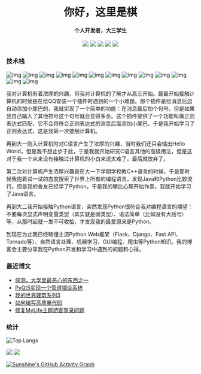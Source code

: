 <h1 align='center'>你好，这里是棋</h1>
<h4 align='center'>个人开发者，大三学生</h4>

<p align='center'><a href='https://api.qi1.zone/api/mail?mail=k.qi1.zone@gmail.com'><img src='https://img.shields.io/badge/Gmail-D14836?style=for-the-badge&logo=gmail&logoColor=white' /></a> <a href='https://qi1.zone/wechat.html'><img src='https://img.shields.io/badge/WeChat-07C160?style=for-the-badge&logo=wechat&logoColor=white' /></a>  <a href='https://github.com/qi1x/'><img src='https://img.shields.io/badge/GitHub-100000?style=for-the-badge&logo=github&logoColor=white' /></a> <a href='https://twitter.com/qi1zone'><img src='https://img.shields.io/badge/Twitter-1DA1F2?style=for-the-badge&logo=twitter&logoColor=white' /></a> <a href='https://blog.qi1.zone/feed'><img src='https://img.shields.io/badge/RSS-FFA500?style=for-the-badge&logo=rss&logoColor=white' /></a> </p>

### 技术栈

![img](https://res.cloudinary.com/practicaldev/image/fetch/s--fiphz-VI--/c_limit%2Cf_auto%2Cfl_progressive%2Cq_auto%2Cw_880/https://img.shields.io/badge/HTML-239120%3Fstyle%3Dfor-the-badge%26logo%3Dhtml5%26logoColor%3Dwhite) ![img](https://res.cloudinary.com/practicaldev/image/fetch/s---GXoa7ts--/c_limit%2Cf_auto%2Cfl_progressive%2Cq_auto%2Cw_880/https://img.shields.io/badge/CSS-239120%3Fstyle%3Dfor-the-badge%26logo%3Dcss3%26logoColor%3Dwhite) ![img](https://res.cloudinary.com/practicaldev/image/fetch/s--kbKzVIJV--/c_limit%2Cf_auto%2Cfl_progressive%2Cq_auto%2Cw_880/https://img.shields.io/badge/JavaScript-F7DF1E%3Fstyle%3Dfor-the-badge%26logo%3Djavascript%26logoColor%3Dblack) ![img](https://res.cloudinary.com/practicaldev/image/fetch/s--MRXwUmKz--/c_limit%2Cf_auto%2Cfl_progressive%2Cq_auto%2Cw_880/https://img.shields.io/badge/Python-14354C%3Fstyle%3Dfor-the-badge%26logo%3Dpython%26logoColor%3Dwhite) ![img](https://res.cloudinary.com/practicaldev/image/fetch/s--L8VxAWme--/c_limit%2Cf_auto%2Cfl_progressive%2Cq_auto%2Cw_880/https://img.shields.io/badge/PHP-777BB4%3Fstyle%3Dfor-the-badge%26logo%3Dphp%26logoColor%3Dwhite) ![img](https://res.cloudinary.com/practicaldev/image/fetch/s--LoCz-F_o--/c_limit%2Cf_auto%2Cfl_progressive%2Cq_auto%2Cw_880/https://img.shields.io/badge/Markdown-000000%3Fstyle%3Dfor-the-badge%26logo%3Dmarkdown%26logoColor%3Dwhite) ![img](https://res.cloudinary.com/practicaldev/image/fetch/s--QKydrfKm--/c_limit%2Cf_auto%2Cfl_progressive%2Cq_auto%2Cw_880/https://img.shields.io/badge/Flask-000000%3Fstyle%3Dfor-the-badge%26logo%3Dflask%26logoColor%3Dwhite) ![img](https://res.cloudinary.com/practicaldev/image/fetch/s--AJzBBW6N--/c_limit%2Cf_auto%2Cfl_progressive%2Cq_auto%2Cw_880/https://img.shields.io/badge/Django-092E20%3Fstyle%3Dfor-the-badge%26logo%3Ddjango%26logoColor%3Dwhite) ![img](https://res.cloudinary.com/practicaldev/image/fetch/s--t_ci0avu--/c_limit%2Cf_auto%2Cfl_progressive%2Cq_auto%2Cw_880/https://img.shields.io/badge/Java-ED8B00%3Fstyle%3Dfor-the-badge%26logo%3Dopenjdk%26logoColor%3Dwhite) ![img](https://res.cloudinary.com/practicaldev/image/fetch/s--OvXzauo0--/c_limit%2Cf_auto%2Cfl_progressive%2Cq_auto%2Cw_880/https://img.shields.io/badge/MySQL-00000F%3Fstyle%3Dfor-the-badge%26logo%3Dmysql%26logoColor%3Dwhite) ![img](https://res.cloudinary.com/practicaldev/image/fetch/s--m4KqDleG--/c_limit%2Cf_auto%2Cfl_progressive%2Cq_auto%2Cw_880/https://img.shields.io/badge/MongoDB-4EA94B%3Fstyle%3Dfor-the-badge%26logo%3Dmongodb%26logoColor%3Dwhite) ![img](https://res.cloudinary.com/practicaldev/image/fetch/s--YggBl69i--/c_limit%2Cf_auto%2Cfl_progressive%2Cq_auto%2Cw_880/https://img.shields.io/badge/Cent%2520OS-262577%3Fstyle%3Dfor-the-badge%26logo%3DCentOS%26logoColor%3Dwhite) ![img](https://res.cloudinary.com/practicaldev/image/fetch/s--Lpc4EQEY--/c_limit%2Cf_auto%2Cfl_progressive%2Cq_auto%2Cw_880/https://img.shields.io/badge/Windows-0078D6%3Fstyle%3Dfor-the-badge%26logo%3Dwindows%26logoColor%3Dwhite)

<p>我对计算机有着浓厚的兴趣，但我对计算机的了解才从高三开始。最最开始接触计算机的时候是在给QQ安装一个插件时遇到的一个小难题。那个插件是给消息后边自动添加小尾巴的，我就实现了一个简单的功能：在消息最后加个句号。但是如果我自己输入了其他符号这个句号就会显得多余。这个插件提供了一个功能叫做正则表达式匹配，它不会将符合正则表达式的消息后面添加小尾巴。于是我开始学习了正则表达式，这是我第一次接触计算机。</p>
<p>再到大一刚入计算机时对C语言产生了浓厚的兴趣，当时我们还只会输出Hello World，但是我不想止步于此，于是我就开始研究C语言其他的高级用法，但是这对于我一个从来没有接触过计算机的小白来说太难了，最后就放弃了。</p>
<p>第二次对计算机产生浓厚兴趣是在大一下学期学校教C++语言的时候，于是那时候我抱着试一试的态度搜索了世界上所有的编程语言，发现Java和Python比较流行。但是我的舍友已经学了Python，于是我的攀比心理开始作祟，我就开始学习了Java语言。</p>
<p>再到大二我开始接触Python语言，突然发现Python很符合我对编程语言的期望：不要每次显式声明变量类型（其实就是弱类型）、语法简单（比如没有大括号）等，从那时起就一发不可收拾，才发现我的最爱原来是Python。</p>
<p>到现在为止我已经略懂主流Python Web框架（Flask、Django、Fast API、Tornado等）、自然语言处理、机器学习、GUI编程、爬虫等Python知识。我的博客会主要分享我在Python开发和学习中遇到的问题和心得。</p>

### 最近博文

<!-- BLOG-POST-LIST:START -->
- [综测，大学里最恶心的东西之一](https://blog.qi1.zone/p/zJNfRNwDNLHe)
- [PyQt5实现一个管道铺设系统](https://blog.qi1.zone/p/ZBnGHeqSqtqU)
- [我的世界建筑系列3](https://blog.qi1.zone/p/xzJKLSMZdekD)
- [如何编写高质量代码](https://blog.qi1.zone/p/iPnVtsmEslVP)
- [修复MyLife主题游客登录问题](https://blog.qi1.zone/p/FHzJbejAbYee)
<!-- BLOG-POST-LIST:END -->

### 统计

![Top Langs](https://github-readme-stats.vercel.app/api/top-langs/?username=qi1x&layout=compact&theme=tokyonight)

<img src='https://github-readme-stats.vercel.app/api?username=qi1x&show_icons=true&theme=dark&count_private=true' />

<img src='https://metrics.lecoq.io/qi1x?template=classic&base=header%2C%20activity%2C%20community%2C%20repositories%2C%20metadata&base.indepth=false&base.hireable=false&base.skip=false&config.timezone=Asia%2FShanghai' />

[![Sunshine's GitHub Activity Graph](https://github-readme-activity-graph.vercel.app/graph?username=qi1x&theme=xcode)](https://github.com/qi1x)
